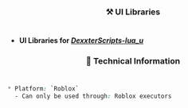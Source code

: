 ### <div align='center'>⚒️ UI Libraries</div>
#

- **UI Libraries for [_DexxterScripts-lua_u_](https://github.com/DexxterGWM/DexxterScripts-lua_u)** <br/>

### <div align='center'>📑 Technical Information</div>
#

```css
* Platform: `Roblox`
  - Can only be used through: Roblox executors
```
